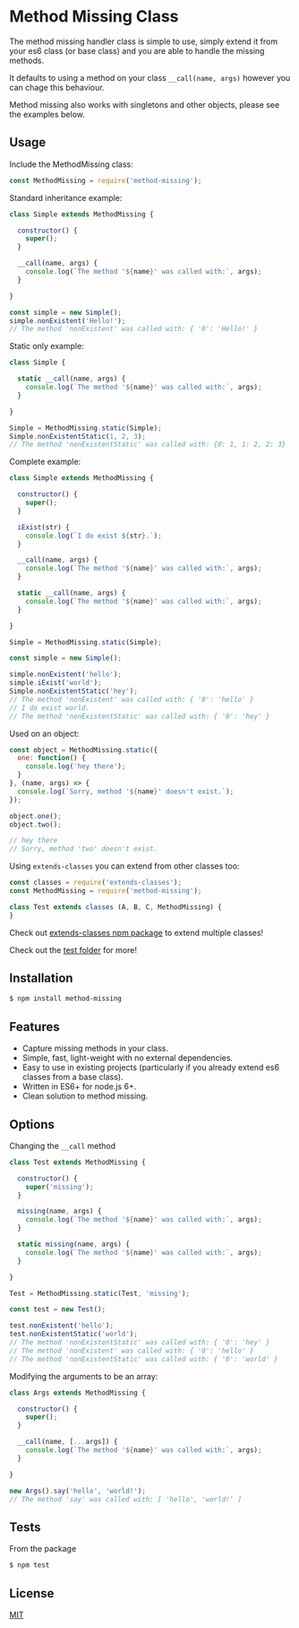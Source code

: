 # Method Missing Class

  The method missing handler class is simple to use, simply extend it from your es6 class (or base class) and you are able to handle the missing methods.

  It defaults to using a method on your class `__call(name, args)` however you can chage this behaviour.

  Method missing also works with singletons and other objects, please see the examples below.

## Usage

Include the MethodMissing class:

```js
const MethodMissing = require('method-missing');
```

Standard inheritance example:

```js
class Simple extends MethodMissing {

  constructor() {
    super();
  }

  __call(name, args) {
    console.log(`The method '${name}' was called with:`, args);
  }

}

const simple = new Simple();
simple.nonExistent('Hello!');
// The method 'nonExistent' was called with: { '0': 'Hello!' }
```

Static only example:

```js
class Simple {

  static __call(name, args) {
    console.log(`The method '${name}' was called with:`, args);
  }

}

Simple = MethodMissing.static(Simple);
Simple.nonExistentStatic(1, 2, 3);
// The method 'nonExistentStatic' was called with: {0: 1, 1: 2, 2: 3}
```

Complete example:

```js
class Simple extends MethodMissing {

  constructor() {
    super();
  }

  iExist(str) {
    console.log(`I do exist ${str}.`);
  }

  __call(name, args) {
    console.log(`The method '${name}' was called with:`, args);
  }

  static __call(name, args) {
    console.log(`The method '${name}' was called with:`, args);
  }

}

Simple = MethodMissing.static(Simple);

const simple = new Simple();

simple.nonExistent('hello');
simple.iExist('world');
Simple.nonExistentStatic('hey');
// The method 'nonExistent' was called with: { '0': 'hello' }
// I do exist world.
// The method 'nonExistentStatic' was called with: { '0': 'hey' }
```
Used on an object:

```js
const object = MethodMissing.static({
  one: function() {
    console.log('hey there');
  }
}, (name, args) => {
  console.log(`Sorry, method '${name}' doesn't exist.`);
});

object.one();
object.two();

// hey there
// Sorry, method 'two' doesn't exist.
```

Using `extends-classes` you can extend from other classes too:

```js
const classes = require('extends-classes');
const MethodMissing = require('method-missing');

class Test extends classes (A, B, C, MethodMissing) {
}
```
Check out [extends-classes npm package](https://www.npmjs.com/package/extends-classes) to extend multiple classes!

Check out the [test folder](test) for more!

## Installation

```bash
$ npm install method-missing
```

## Features

  * Capture missing methods in your class.
  * Simple, fast, light-weight with no external dependencies.
  * Easy to use in existing projects (particularly if you already extend es6 classes from a base class).
  * Written in ES6+ for node.js 6+.
  * Clean solution to method missing.

## Options

Changing the `__call` method

```js
class Test extends MethodMissing {

  constructor() {
    super('missing');
  }

  missing(name, args) {
    console.log(`The method '${name}' was called with:`, args);
  }

  static missing(name, args) {
    console.log(`The method '${name}' was called with:`, args);
  }

}

Test = MethodMissing.static(Test, 'missing');

const test = new Test();

test.nonExistent('hello');
test.nonExistentStatic('world');
// The method 'nonExistentStatic' was called with: { '0': 'hey' }
// The method 'nonExistent' was called with: { '0': 'hello' }
// The method 'nonExistentStatic' was called with: { '0': 'world' }
```

Modifying the arguments to be an array:

```js
class Args extends MethodMissing {

  constructor() {
    super();
  }

  __call(name, [...args]) {
    console.log(`The method '${name}' was called with:`, args);
  }

}

new Args().say('hello', 'world!');
// The method 'say' was called with: [ 'hello', 'world!' ]
```

## Tests

  From the package 

  ```bash
  $ npm test
  ```

## License

  [MIT](LICENSE)